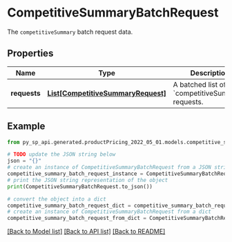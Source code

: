 # CompetitiveSummaryBatchRequest

The `competitiveSummary` batch request data.

## Properties

Name | Type | Description | Notes
------------ | ------------- | ------------- | -------------
**requests** | [**List[CompetitiveSummaryRequest]**](CompetitiveSummaryRequest.md) | A batched list of &#x60;competitiveSummary&#x60; requests. | 

## Example

```python
from py_sp_api.generated.productPricing_2022_05_01.models.competitive_summary_batch_request import CompetitiveSummaryBatchRequest

# TODO update the JSON string below
json = "{}"
# create an instance of CompetitiveSummaryBatchRequest from a JSON string
competitive_summary_batch_request_instance = CompetitiveSummaryBatchRequest.from_json(json)
# print the JSON string representation of the object
print(CompetitiveSummaryBatchRequest.to_json())

# convert the object into a dict
competitive_summary_batch_request_dict = competitive_summary_batch_request_instance.to_dict()
# create an instance of CompetitiveSummaryBatchRequest from a dict
competitive_summary_batch_request_from_dict = CompetitiveSummaryBatchRequest.from_dict(competitive_summary_batch_request_dict)
```
[[Back to Model list]](../README.md#documentation-for-models) [[Back to API list]](../README.md#documentation-for-api-endpoints) [[Back to README]](../README.md)


